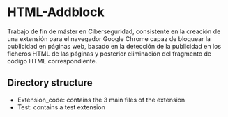 # HTML-Addblock
Trabajo de fin de máster en Ciberseguridad, consistente en la creación de una extensión para el navegador Google Chrome capaz de bloquear la publicidad en páginas web, basado en la detección de la publicidad en los ficheros HTML de las páginas y posterior eliminación del fragmento de código HTML correspondiente.

## Directory structure
* Extension_code: contains the 3 main files of the extension
* Test: contains a test extension

